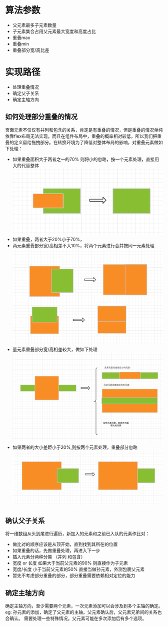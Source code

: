 # 算法参数
 - 父元素最多子元素数量
 - 子元素集合占用父元素最大宽度和高度占比 
 - 重叠max 
 - 重叠min
 - 重叠部分宽/高比差

# 实现路径
- 处理重叠情况
- 确定父子关系
- 确定主轴方向

## 如何处理部分重叠的情况
页面元素不仅仅有并列和包含的关系，肯定是有重叠的情况，但是重叠的情况单纯依靠flex布局无法实现，而且在组件布局中，重叠的概率相对较低，所以我们把重叠的定义留给拖拽部分。在转换环境为了降低对整体布局的影响，对重叠元素做如下处理：
-  如果重叠面积大于两者之一的70% 则将小的忽略，按一个元素处理，直接用大的代替整体
    ![](./images/little_ignore.png)
- 如果重叠，两者大于20%小于70%，
 - 两元素重叠部分宽/高相差不大10%，将两个元素进行合并按同一元素处理
    ![](./images/combine.png)
 - 量元素重叠部分宽/高相差较大，做如下处理
    ![](./images/overlay_combine.png)
- 如果两者的大小差距小于20%,则按两个元素处理，重叠部分忽略
    ![](./images/overlap_ignore.png)

## 确认父子关系
将一维数组从头到尾进行遍历，新加入的元素和之前已入队的元素作比对：
 - 做比对的顺序应该是从顶开始，直到找到其所在的位置
 - 如果重叠的话，先做重叠处理，再进入下一步
 - 插入元素分两种分类 （并列 和包含）
  - 宽度 or  长度 如果大于当前父元素的90% 则直接作为子元素
  - 宽度/长度 小于当前父元素的50% 直接当做孙元素，外测包裹父元素
- 暂先不考虑部分重叠的部分，部分重叠需要依赖相对定位的能力


## 确定主轴方向
确定主轴方向，至少需要两个元素，一次元素添加可以会涉及到多个主轴的确定。
    eg: 孙元素的添加，确定了父元素的主轴。父元素确认后，父元素兄弟间的关系也会确认。
    需要处理一些特殊情况。父元素可能在多次添加后有多个选项。

